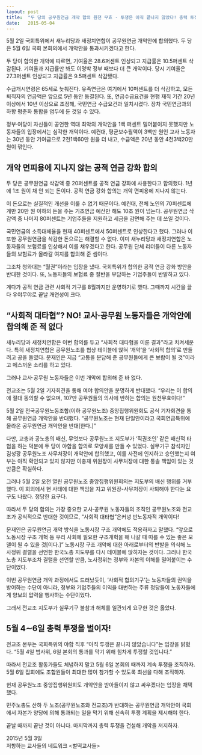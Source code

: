 ```yaml
---
layout: post
title:  "두 당의 공무원연금 개악 합의 원천 무효 - 투쟁은 아직 끝나지 않았다! 총력 투쟁으로 국회 본회의 통과를 막자!"
date:   2015-05-04
---
```


5월 2일 국회특위에서 새누리당과 새정치연합이 공무원연금 개악안에 합의했다. 두 당은 5월 6일 국회 본회의에서 개악안을 통과시키겠다고 한다. 

두 당이 합의한 개악에 따르면, 기여율은 28.6퍼센트 인상되고 지급률은 10.5퍼센트 삭감된다. 기여율과 지급률만 봐도 이명박 정부 때보다 더 큰 개악이다. 당시 기여율은 27.3퍼센트 인상되고 지급률은 9.5퍼센트 삭감됐다. 

수급개시연령은 65세로 늦춰진다. 유족연금은 여기에서 10퍼센트를 더 삭감하고, 모든 퇴직자의 연금액은 앞으로 5년 동안 동결된다. 또, 연금수급요건을 현행 재직 기간 20년 이상에서 10년 이상으로 조정해, 국민연금 수급요건과 일치시켰다. 장차 국민연금과의 하향 평준화 통합을 염두에 둔 것일 수 있다. 

정부·여당이 자신들이 공언한 역대 최악의 개악안을 1백 퍼센트 밀어붙이지 못했지만 노동자들의 입장에서는 심각한 개악이다. 예컨대, 평균보수월액이 3백만 원인 교사 노동자는 30년 동안 기여금으로 2천1백60만 원을 더 내고, 수급액은 20년 동안 4천3백20만 원이 깎인다. 

## 개악 면피용에 지나지 않는 공적 연금 강화 합의 

두 당은 공무원연금 삭감액 중 20퍼센트를 공적 연금 강화에 사용한다고 합의했다. 1년에 1조 원이 채 안 되는 돈이다. 공적 연금 강화 합의는 개악 면피용에 지나지 않는다. 

이 돈으로는 실질적인 개선을 이룰 수 없기 때문이다. 예컨대, 전체 노인의 70퍼센트에게만 20만 원 이하의 돈을 주는 기초연금 예산만 해도 10조 원이 넘는다. 공무원연금 삭감액 중 나머지 80퍼센트는 기업주들을 지원하고 세금을 감면해 주는 데 쓰일 것이다.

국민연금의 소득대체율을 현재 40퍼센트에서 50퍼센트로 인상한다고 했다. 그러나 이 또한 공무원연금을 삭감한 돈으로는 해결할 수 없다. 이미 새누리당과 새정치연합은 노동자들의 보험료를 인상해서 이를 채우겠다고 한다. 공무원 단체 리더들이 다른 노동자들의 보험료가 올라갈 여지를 합의해 준 셈이다. 

그조차 청와대는 “월권”이라는 입장을 냈다. 국회특위가 합의한 공적 연금 강화 방안을 반대한 것이다. 또, 노동자들의 보험료 중 절반을 부담하는 기업주들이 반발하고 있다. 

게다가 공적 연금 관련 사회적 기구를 8월까지만 운영하기로 했다. 그때까지 시간을 끌다 유야무야로 끝날 개연성이 크다. 

## “사회적 대타협”? NO! 교사·공무원 노동자들은 개악안에 합의해 준 적 없다

새누리당과 새정치연합은 이번 합의를 두고 “사회적 대타협을 이룬 결과"라고 치켜세운다. 특히 새정치연합은 공무원노조를 협상 테이블에 앉혀 ‘개악’을 ‘사회적 합의’로 만들려고 공을 들였다. 문재인은 지금 “고통을 분담해 준 공무원들에게 큰 보람이 될 것”이라고 메스꺼운 소리를 하고 있다.

그러나 교사·공무원 노동자들은 이번 개악에 합의해 준 바 없다. 

전교조는 5월 2일 기자회견을 통해 여야 합의안을 분명하게 반대했다. “우리는 이 합의에 절대 동의할 수 없으며, 107만 공무원들의 의사에 반하는 합의는 원천무효이다!”

5월 2일 전국공무원노동조합(이하 공무원노조) 중앙집행위원회도 공식 기자회견을 통해 공무원연금 개악안을 반대했다. “공무원노조는 현재 단일안이라고 국회연금특위에 올라온 공무원연금 개악안을 반대[한다.]” 

다만, 교총과 공노총의 배신, 무엇보다 공무원노조 지도부가 ‘직권조인’ 같은 배신적 타협을 하는 덕분에 두 당이 야합을 합의로 모양새를 만들 수 있었다. 실무기구 참석자인 김성광 공무원노조 사무처장이 개악안에 합의했고, 이를 사전에 인지하고 승인했는지 여부는 아직 확인되고 있지 않지만 이충재 위원장이 사무처장에 대한 통솔 책임이 있는 것만큼은 확실하다.

그러나 5월 2일 오전 열린 공무원노조 중앙집행위원회의는 지도부의 배신 행위를 거부했다. 이 회의에서 현 사태에 대한 책임을 지고 위원장-사무처장이 사퇴해야 한다는 요구도 나왔다. 정당한 요구다. 

따라서 두 당의 합의는 가장 중요한 교사·공무원 노동자들의 조직인 공무원노조와 전교조가 공식적으로 반대한 것이므로, “사회적 대타협”은커녕 반노동자적 개악이다! 

문재인은 공무원연금 개악 방식을 노동시장 구조 개악에도 적용하자고 말했다. “앞으로 노동시장 구조 개혁 등 우리 사회에 필요한 구조개혁을 해 나갈 때 따를 수 있는 좋은 모델이 될 수 있을 것[이다.]” 노동시장 구조 개악에 대한 아래로부터의 반발을 의식해 노사정위 결렬을 선언한 한국노총 지도부를 다시 테이블에 앉히자는 것이다. 그러나 한국노총 지도부조차 결렬을 선언할 만큼, 노사정위는 정부와 자본의 이해를 밀어붙이는 수단이었다.  

이번 공무원연금 개악 과정에서도 드러났듯이, ‘사회적 합의기구’는 노동자들의 권익을 방어하는 수단이 아니라, 정부와 기업주들의 이익을 대변하는 주류 정당들이 노동자들에게 양보의 압력을 행사하는 수단이었다.  

그래서 전교조 지도부가 실무기구 불참과 해체를 일관되게 요구한 것은 옳았다. 

## 5월 4∼6일 총력 투쟁을 벌이자! 

전교조 본부는 국회특위의 야합 직후 “아직 투쟁은 끝나지 않았습니다”는 입장을 밝혔다. “5월 4일 법사위, 6일 본회의 통과를 막기 위해 힘차게 투쟁할 것입니다.” 

따라서 전교조 활동가들도 체념하지 말고 5월 6일 본회의 때까지 계속 투쟁을 조직하자. 5월 6일 집회에도 조합원들이 최대한 많이 참가할 수 있도록 최선을 다해 조직하자.

현재 공무원노조 중앙집행위원회도 개악안을 받아들이지 않고 싸우겠다는 입장을 채택했다. 

민주노총도 산하 두 노조(공무원노조와 전교조)가 반대하는 공무원연금 개악안이 국회에서 자본가 양당에 의해 통과되는 일을 막기 위해 신속히 투쟁 계획을 제시해야 한다. 

끝날 때까지 끝난 것이 아니다. 마지막까지 총력 투쟁을 건설해 개악을 저지하자. 

2015년 5월 3일    
저항하는 교사들의 네트워크 <벌떡교사들>